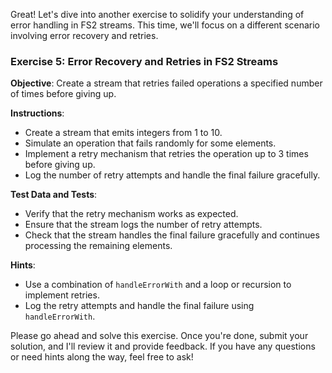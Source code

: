 Great! Let's dive into another exercise to solidify your understanding of error handling in FS2 streams. This time, we'll focus on a different scenario involving error recovery and retries.

### Exercise 5: Error Recovery and Retries in FS2 Streams

**Objective**: Create a stream that retries failed operations a specified number of times before giving up.

**Instructions**:
- Create a stream that emits integers from 1 to 10.
- Simulate an operation that fails randomly for some elements.
- Implement a retry mechanism that retries the operation up to 3 times before giving up.
- Log the number of retry attempts and handle the final failure gracefully.

**Test Data and Tests**:
- Verify that the retry mechanism works as expected.
- Ensure that the stream logs the number of retry attempts.
- Check that the stream handles the final failure gracefully and continues processing the remaining elements.

**Hints**:
- Use a combination of `handleErrorWith` and a loop or recursion to implement retries.
- Log the retry attempts and handle the final failure using `handleErrorWith`.

Please go ahead and solve this exercise. Once you're done, submit your solution, and I'll review it and provide feedback. If you have any questions or need hints along the way, feel free to ask!